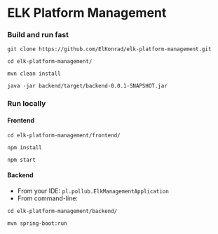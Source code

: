 # ELK Platform Management

### Build and run fast
```
git clone https://github.com/ElKonrad/elk-platform-management.git
```
```
cd elk-platform-management/
```
```
mvn clean install
```
```
java -jar backend/target/backend-0.0.1-SNAPSHOT.jar
```

### Run locally
#### Frontend
```
cd elk-platform-management/frontend/
```
```
npm install
```
```
npm start
```
#### Backend
* From your IDE: `pl.pollub.ElkManagementApplication`
* From command-line: 
```
cd elk-platform-management/backend/
```
```
mvn spring-boot:run
```
